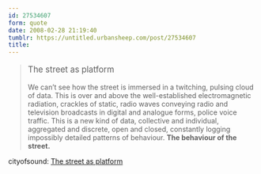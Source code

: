 ```yaml
---
id: 27534607
form: quote
date: 2008-02-28 21:19:40
tumblr: https://untitled.urbansheep.com/post/27534607
title: 
---
```


<blockquote>
<p style="font-size:1.2em;">The street as platform</p>
<p>We can’t see how the street is immersed in a twitching, pulsing cloud of data. This is over and above the well-established electromagnetic radiation, crackles of static, radio waves conveying radio and television broadcasts in digital and analogue forms, police voice traffic. This is a new kind of data, collective and individual, aggregated and discrete, open and closed, constantly logging impossibly detailed patterns of behaviour. <strong>The behaviour of the street.</strong></p>
</blockquote>

cityofsound: <a href="http://www.cityofsound.com/blog/2008/02/the-street-as-p.html">The street as platform</a>
